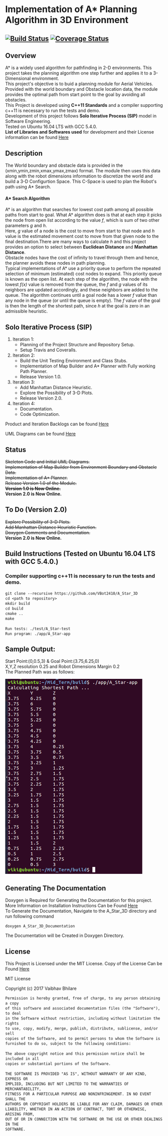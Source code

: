 # Implementation of A* Planning Algorithm in 3D Environment
[![Build Status](https://travis-ci.org/VBot2410/A_Star_3D.svg?branch=master)](https://travis-ci.org/VBot2410/A_Star_3D)
[![Coverage Status](https://coveralls.io/repos/github/VBot2410/A_Star_3D/badge.svg?branch=master)](https://coveralls.io/github/VBot2410/A_Star_3D?branch=master)
---

## Overview
A* is a widely used algorithm for pathfinding in 2-D environments. This project takes the planning algorithm one step further and applies it to a 3-Dimensional environment.<br />
This project's objective is to buid a planning module for Aerial Vehicles. Provided with the world boundary and Obstacle location data, the module provides the optimal path from start point to the goal by avoiding all obstacles.<br />
This Project is developed using **C++11 Standards** and a compiler supporting c++11 is necessary to run the tests and demo.<br />
Development of this project follows **Solo Iterative Process (SIP)**  model in Software Engineering.<br />
Tested on Ubuntu 16.04 LTS with GCC 5.4.0.<br />
**List of Libraries and Softwares used** for development and their License information can be found [Here](https://docs.google.com/spreadsheets/d/1OG3C1JBhDQzr5JbrNKvgw2EXLqxJdgZZMIk44BRrPIw/edit#gid=590042139)


## Description
The World boundary and obstacle data is provided in the (xmin,ymin,zmin,xmax,ymax,zmax) format. The module then uses this data along with the robot dimensions information to discretize the world and build a 3-D Configurtion Space. This C-Space is used to plan the Robot's path using A* Search.
#### A* Search Algorithm
A* is an algorithm that searches for lowest cost path among all possible paths from start to goal. What A* algorithm does is that at each step it picks the node from open list according to the value *f*, which is sum of two other parameters *g* and *h*. <br />
Here, *g* value of a node is the cost to move from start to that node and *h* value is the estimated movement cost to move from that given node to the final destination.There are many ways to calculate *h* and this project provides an option to select between **Euclidean Distance** and **Manhattan Distance**.<br /> Obstacle nodes have the cost of infinity to travel through them and hence, the planner avoids these nodes in path planning.<br />
Typical implementations of A* use a priority queue to perform the repeated selection of minimum (estimated) cost nodes to expand. This priority queue is known as the open list. At each step of the algorithm, the node with the lowest *f(x)* value is removed from the queue, the *f* and *g* values of its neighbors are updated accordingly, and these neighbors are added to the queue. The algorithm continues until a goal node has a lower *f* value than any node in the queue (or until the queue is empty). The *f* value of the goal is then the length of the shortest path, since *h* at the goal is zero in an admissible heuristic.

## Solo Iterative Process (SIP)
1. Iteration 1:
   - Planning of the Project Structure and Repository Setup.
   - Setup Travis and Coveralls.
2. Iteration 2:
   - Build the Unit Testing Environment and Class Stubs.
   - Implementation of Map Builder and A* Planner with Fully working Path Planner.
   - Release Version 1.0.
3. Iteration 3:
   - Add Manhattan Distance Heuristic.
   - Explore the Possibility of 3-D Plots.
   - Release Version 2.0.
4. Iteration 4:
   - Documentation.
   - Code Optimization.

Product and Iteration Backlogs can be found [Here](https://docs.google.com/spreadsheets/d/1OG3C1JBhDQzr5JbrNKvgw2EXLqxJdgZZMIk44BRrPIw/edit?usp=sharing)

UML Diagrams can be found [Here](https://github.com/VBot2410/A_Star_3D/tree/master/UML)

## Status
~~Skeleton Code and Initial UML Diagrams.~~<br />
~~Implementation of Map Builder from Environment Boundary and Obstacle Data.~~<br />
~~Implementation of A* Planner.~~<br />
~~Release Version 1.0 of the Module.~~<br />
~~**Version 1.0 is Now Online.**~~<br />
**Version 2.0 is Now Online.**

## To Do (Version 2.0)
~~Explore Possibility of 3-D Plots.<br />
Add Manhattan Distance Heuristic Function.<br />
Doxygen Comments and Documentation.<br />~~
**Version 2.0 is Now Online.**

## Build Instructions (Tested on Ubuntu 16.04 LTS with GCC 5.4.0.)
### Compiler supporting c++11 is necessary to run the tests and demo.<br />
```
git clone --recursive https://github.com/VBot2410/A_Star_3D
cd <path to repository>
mkdir build
cd build
cmake ..
make

Run tests: ./test/A_Star-test
Run program: ./app/A_Star-app
```
## Sample Output:<br />
Start Point:(0,0.5,3) & Goal Point:(3.75,6.25,0)<br />
X,Y,Z resolution 0.25 and Robot Dimensions Margin 0.2<br />
The Planned Path was as follows:<br />

![Here](https://github.com/VBot2410/A_Star_3D/blob/master/Results/Output.png)

## Generating The Documentation
Doxygen is Required for Generating the Documentation for this project.<br />
More Information on Installation Instructions Can be Found [Here](https://www.stack.nl/~dimitri/doxygen/manual/install.html)<br />
To Generate the Documentation, Navigate to the A_Star_3D directory and run following command<br />
```
doxygen A_Star_3D_Documentation
```
The Documentation will be Created in Doxygen Directory.
## License
This Project is Licensed under the MIT License. Copy of the License Can be Found [Here](https://github.com/VBot2410/A_Star_3D/blob/master/LICENSE)

MIT License

Copyright (c) 2017 Vaibhav Bhilare
```
Permission is hereby granted, free of charge, to any person obtaining a copy
of this software and associated documentation files (the "Software"), to deal
in the Software without restriction, including without limitation the rights
to use, copy, modify, merge, publish, distribute, sublicense, and/or sell
copies of the Software, and to permit persons to whom the Software is
furnished to do so, subject to the following conditions:

The above copyright notice and this permission notice shall be included in all
copies or substantial portions of the Software.

THE SOFTWARE IS PROVIDED "AS IS", WITHOUT WARRANTY OF ANY KIND, EXPRESS OR
IMPLIED, INCLUDING BUT NOT LIMITED TO THE WARRANTIES OF MERCHANTABILITY,
FITNESS FOR A PARTICULAR PURPOSE AND NONINFRINGEMENT. IN NO EVENT SHALL THE
AUTHORS OR COPYRIGHT HOLDERS BE LIABLE FOR ANY CLAIM, DAMAGES OR OTHER
LIABILITY, WHETHER IN AN ACTION OF CONTRACT, TORT OR OTHERWISE, ARISING FROM,
OUT OF OR IN CONNECTION WITH THE SOFTWARE OR THE USE OR OTHER DEALINGS IN THE
SOFTWARE.
```
